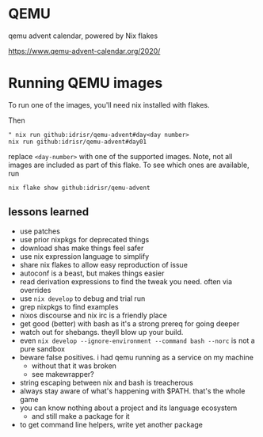 # QEMU

qemu advent calendar, powered by Nix flakes

https://www.qemu-advent-calendar.org/2020/

# Running QEMU images
To run one of the images, you'll need nix installed with flakes.

Then

```
" nix run github:idrisr/qemu-advent#day<day number>
nix run github:idrisr/qemu-advent#day01
```

replace `<day-number>` with one of the supported images. Note, not all images
are included as part of this flake.  To see which ones are available, run

```
nix flake show github:idrisr/qemu-advent
```

## lessons learned
* use patches
* use prior nixpkgs for deprecated things
* download shas make things feel safer
* use nix expression language to simplify
* share nix flakes to allow easy reproduction of issue
* autoconf is a beast, but makes things easier
* read derivation expressions to find the tweak you need. often via overrides
* use `nix develop` to debug and trial run
* grep nixpkgs to find examples
* nixos discourse and nix irc is a friendly place
* get good (better) with bash as it's a strong prereq for going deeper
* watch out for shebangs. theyll blow up your build.
* even `nix develop --ignore-environment --command bash --norc` is not a pure sandbox
* beware false positives. i had qemu running as a service on my machine
    * without that it was broken
    * see makewrapper?
* string escaping between nix and bash is treacherous
* always stay aware of what's happening with $PATH. that's the whole game
* you can know nothing about a project and its language ecosystem
    * and still make a package for it
* to get command line helpers, write yet another package
